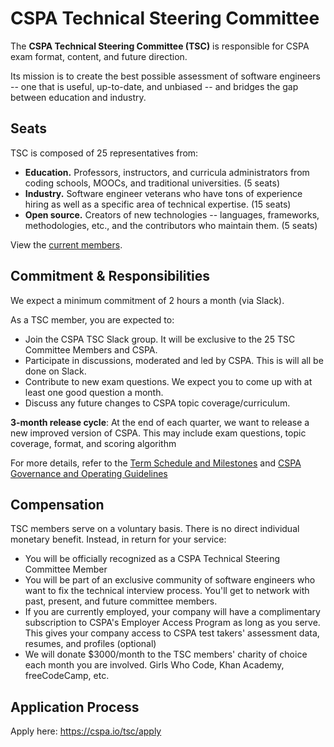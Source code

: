 # CSPA Technical Steering Committee

The **CSPA Technical Steering Committee (TSC)** is responsible for CSPA exam format, content, and future direction.

Its mission is to create the best possible assessment of software engineers -- one that is useful, up-to-date, and unbiased -- and bridges the gap between education and industry.

## Seats

TSC is composed of 25 representatives from:

- **Education.** Professors, instructors, and curricula administrators from coding schools, MOOCs, and traditional universities. (5 seats)
- **Industry.** Software engineer veterans who have tons of experience hiring as well as a specific area of technical expertise. (15 seats)
- **Open source.** Creators of new technologies -- languages, frameworks, methodologies, etc., and the contributors who maintain them. (5 seats)

View the [current members](./members).

## Commitment & Responsibilities

We expect a minimum commitment of 2 hours a month (via Slack).

As a TSC member, you are expected to:

- Join the CSPA TSC Slack group. It will be exclusive to the 25 TSC Committee Members and CSPA.
- Participate in discussions, moderated and led by CSPA. This is will all be done on Slack.
- Contribute to new exam questions. We expect you to come up with at least one good question a month.
- Discuss any future changes to CSPA topic coverage/curriculum.

**3-month release cycle**: At the end of each quarter, we want to release a new improved version of CSPA. This may include exam questions, topic coverage, format, and scoring algorithm

For more details, refer to the [Term Schedule and Milestones](./docs/milestones.md) and [CSPA Governance and Operating Guidelines](./docs/governance.md)

## Compensation

TSC members serve on a voluntary basis.  There is no direct individual monetary benefit.  Instead, in return for your service:

- You will be officially recognized as a CSPA Technical Steering Committee Member
- You will be part of an exclusive community of software engineers who want to fix the technical interview process. You'll get to network with past, present, and future committee members.
- If you are currently employed, your company will have a complimentary subscription to CSPA's Employer Access Program as long as you serve. This gives your company access to CSPA test takers' assessment data, resumes, and profiles (optional)
- We will donate $3000/month to the TSC members' charity of choice each month you are involved. Girls Who Code, Khan Academy, freeCodeCamp, etc.

## Application Process

Apply here: https://cspa.io/tsc/apply
